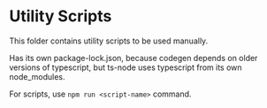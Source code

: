 # Utility Scripts

This folder contains utility scripts to be used manually.

Has its own package-lock.json, because codegen depends on older versions of typescript, but ts-node uses typescript from its own node_modules.

For scripts, use `npm run <script-name>` command.
